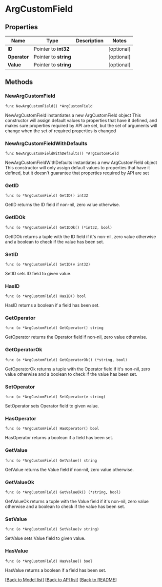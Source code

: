 # ArgCustomField

## Properties

Name | Type | Description | Notes
------------ | ------------- | ------------- | -------------
**ID** | Pointer to **int32** |  | [optional] 
**Operator** | Pointer to **string** |  | [optional] 
**Value** | Pointer to **string** |  | [optional] 

## Methods

### NewArgCustomField

`func NewArgCustomField() *ArgCustomField`

NewArgCustomField instantiates a new ArgCustomField object
This constructor will assign default values to properties that have it defined,
and makes sure properties required by API are set, but the set of arguments
will change when the set of required properties is changed

### NewArgCustomFieldWithDefaults

`func NewArgCustomFieldWithDefaults() *ArgCustomField`

NewArgCustomFieldWithDefaults instantiates a new ArgCustomField object
This constructor will only assign default values to properties that have it defined,
but it doesn't guarantee that properties required by API are set

### GetID

`func (o *ArgCustomField) GetID() int32`

GetID returns the ID field if non-nil, zero value otherwise.

### GetIDOk

`func (o *ArgCustomField) GetIDOk() (*int32, bool)`

GetIDOk returns a tuple with the ID field if it's non-nil, zero value otherwise
and a boolean to check if the value has been set.

### SetID

`func (o *ArgCustomField) SetID(v int32)`

SetID sets ID field to given value.

### HasID

`func (o *ArgCustomField) HasID() bool`

HasID returns a boolean if a field has been set.

### GetOperator

`func (o *ArgCustomField) GetOperator() string`

GetOperator returns the Operator field if non-nil, zero value otherwise.

### GetOperatorOk

`func (o *ArgCustomField) GetOperatorOk() (*string, bool)`

GetOperatorOk returns a tuple with the Operator field if it's non-nil, zero value otherwise
and a boolean to check if the value has been set.

### SetOperator

`func (o *ArgCustomField) SetOperator(v string)`

SetOperator sets Operator field to given value.

### HasOperator

`func (o *ArgCustomField) HasOperator() bool`

HasOperator returns a boolean if a field has been set.

### GetValue

`func (o *ArgCustomField) GetValue() string`

GetValue returns the Value field if non-nil, zero value otherwise.

### GetValueOk

`func (o *ArgCustomField) GetValueOk() (*string, bool)`

GetValueOk returns a tuple with the Value field if it's non-nil, zero value otherwise
and a boolean to check if the value has been set.

### SetValue

`func (o *ArgCustomField) SetValue(v string)`

SetValue sets Value field to given value.

### HasValue

`func (o *ArgCustomField) HasValue() bool`

HasValue returns a boolean if a field has been set.


[[Back to Model list]](../README.md#documentation-for-models) [[Back to API list]](../README.md#documentation-for-api-endpoints) [[Back to README]](../README.md)



